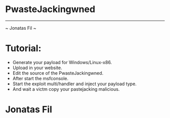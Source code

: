# PwasteJackingwned
-------------------
~ Jonatas Fil ~

# Tutorial:

- Generate your payload for Windows/Linux-x86.
- Upload in your website.
- Edit the source of the PwasteJackingwned.
- After start the msfconsole.
- Start the exploit multi/handler and inject your payload type.
- And wait a victm copy your pastejacking malicious.

# Jonatas Fil
